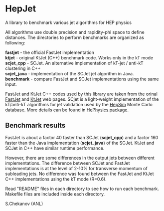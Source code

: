 # HepJet
A library to benchmark various jet algorithms for HEP physics

All algorithms use double precision and rapidity-phi space to define distances. The directories to perform benchmarks are organized as following:

<p>
<b>fastjet</b>       - the official FastJet implementation <br>
<b>ktjet</b>         - original KtJet (C++) benchmark code. Works only in the kT mode<br>
<b>scjet_cpp</b>     - SCJet. An alternative implementation of kT-jet / anti-kT clustering in C++<br>
<b>scjet_java</b>    - implementation of the SCJet jet algorithm in Java. <br>
<b>benchmark</b>    -  compare FastJet and SCJet implementations using the same input.<br>
<p>

FastJet and KtJet C++ codes used by this library are taken  from the orinal <a href="http://fastjet.fr/">FastJet</a> and <a href="https://ktjet.hepforge.org/">KtJet</a> web pages. 
SCjet is a light-weight implementation of the kT/anti-kT algorithms for jet validation used by the 
<a href="http://atlaswww.hep.anl.gov/hepsim/">HepSim</a> Monte Carlo database.
More details can be found in <a href="https://github.com/chekanov/hephysics">HePhysics package</a>. 



<h2>Benchmark results</h2>
FastJet is  about a factor 40 faster than SCJet (<b>scjet_cpp</b>) and a factor 160 faster than the Java implementation (<b>scjet_java</b>) of the SCJet.  KtJet and SCJet in C++ have similar runtime performance.  

<p>
</p>

However, there are some differences in the output jets between different implementations. 
The difference between SCJet and FastJet implementations 
is at the level of 2-10% for transverse momentum of subleading jets. 
No difference was found between the FastJet and KtJet C++ implementations using the kT mode (R=0.6). 

<p>


Read "README" files in each directory to see how to run each benchmark. 
Makefile files are included inside each directory.

S.Chekanov (ANL)
